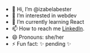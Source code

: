 - 👋 Hi, I’m @izabelabester
- 💞️ I’m interested in webdev
- 🌱 I’m currently learning React
- 📫 How to reach me [LinkedIn](https://www.linkedin.com/in/izabela-bester/).
- 😄 Pronouns: she/her
- ⚡ Fun fact: ✨ pending ✨

<!---
izabelabester/izabelabester is a ✨ special ✨ repository because its `README.md` (this file) appears on your GitHub profile.
You can click the Preview link to take a look at your changes.
--->
